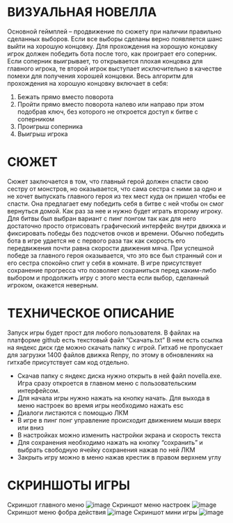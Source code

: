 # ВИЗУАЛЬНАЯ НОВЕЛЛА
Основной геймплей – продвижение по сюжету при наличии правильно сделанных выборов. Если все выборы сделаны верно появляется шанс выйти на хорошую концовку. Для прохождения на хорошую концовку игрок должен победить бота после того, как проиграет его соперник. Если соперник выигрывает, то открывается плохая концовка для главного игрока, те второй игрок выступает исключительно в качестве помехи для получения хорошей концовки. Весь алгоритм для прохождения на хорошую концовку включает в себя:
1)	Бежать прямо вместо поворота
2)	Пройти прямо вместо поворота налево или направо при этом подобрав ключ, без которого не откроется доступ к битве с соперником
3)	Проигрыш соперника
4)	Выигрыш игрока
# СЮЖЕТ
Сюжет заключается в том, что главный герой должен спасти свою сестру от монстров, но оказывается, что сама сестра с ними за одно и не хочет выпускать главного героя из тех мест куда он пришел чтобы ее спасти. Она предлагает ему победить себя в битве с ней чтобы он смог вернуться домой. Как раз за нее и нужно будет играть второму игроку. Для битвы был выбран вариант с пинг понгом так как для него достаточно просто отрисовать графический интерфейс внутри движка и фиксировать победы без подсчетов очков и времени. Обычно победить бота в игре удается не с первого раза так как скорость его передвижения почти равна скорости движения мяча. При успешной победе за главного героя оказывается, что это все был странный сон и его сестра спокойно спит у себя в комнате.
В игре присутствует сохранение прогресса что позволяет сохраниться перед каким-либо выбором и продолжить игру с этого места если выбор, сделанный игроком, окажется неверным.
# ТЕХНИЧЕСКОЕ ОПИСАНИЕ
Запуск игры будет прост для любого пользователя. В файлах на платформе github есть текстовый файл “Скачать.txt” В нем есть ссылка на яндекс диск где можно скачать папку с игрой. Гитхаб не пропускает для загрузки 1400 файлов движка Renpy, по этому в обновлениях на гитхабе присутствует сам код отдельно.
*	Скачав папку с яндекс диска нужно открыть в ней файл novella.exe. Игра сразу откроется в главном меню с пользовательским интерфейсом.
*	 Для начала игры нужно нажать на кнопку начать. Для выхода в меню настроек во время игры необходимо нажать esc
*	Диалоги листаются с помощью ЛКМ
*	В игре в пинг понг управление происходит движением мыши вверх или вниз
*	В настройках можно изменить настройки экрана и скорость текста
*	Для сохранения необходимо нажать на кнопку “сохранить” и выбрать свободную ячейку сохранения нажав по ней ЛКМ
*	Закрыть игру можно в меню нажав крестик в правом верхнем углу
# СКРИНШОТЫ ИГРЫ
Скриншот главного меню
![image](https://github.com/kr3ta/novella-aaan/assets/169206146/72d54c1d-ab4d-4cd7-8c7e-4c9f3f99ea22)
Скриншот меню настроек
![image](https://github.com/kr3ta/novella-aaan/assets/169206146/80b72595-0778-43ae-9cbe-d9d525f21284)
Скриншот меню фобра действия
![image](https://github.com/kr3ta/novella-aaan/assets/169206146/0be8518e-35da-43ef-bd00-77b611777c52)
Скриншот мини игры
![image](https://github.com/kr3ta/novella-aaan/assets/169206146/76c50bfe-27bf-410a-bc6b-95fee5a33259)





